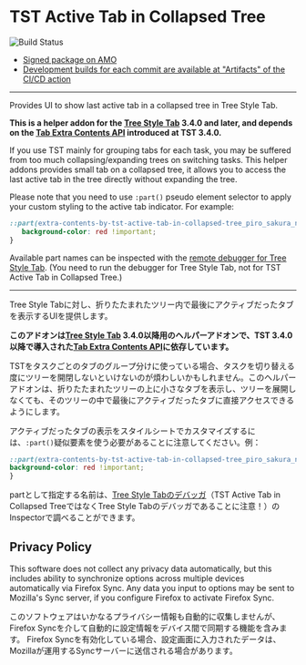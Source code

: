 # TST Active Tab in Collapsed Tree

![Build Status](https://github.com/piroor/tst-active-tab-in-collapsed-tree/actions/workflows/main.yml/badge.svg?branch=trunk)

* [Signed package on AMO](https://addons.mozilla.org/firefox/addon/tst-active-tab-in-collapsed-tr/)
* [Development builds for each commit are available at "Artifacts" of the CI/CD action](https://github.com/piroor/tst-active-tab-in-collapsed-tree/actions?query=workflow%3ACI%2FCD)

----

Provides UI to show last active tab in a collapsed tree in Tree Style Tab.

<strong>This is a helper addon for the <a href="https://addons.mozilla.org/firefox/addon/tree-style-tab/">Tree Style Tab</a> 3.4.0 and later, and depends on the <a href="https://github.com/piroor/treestyletab/wiki/Tab-Extra-Contents-API">Tab Extra Contents API</a> introduced at TST 3.4.0.</strong>

If you use TST mainly for grouping tabs for each task, you may be suffered from too much collapsing/expanding trees on switching tasks. This helper addons provides small tab on a collapsed tree, it allows you to access the last active tab in the tree directly without expanding the tree.

Please note that you need to use `:part()` pseudo element selector to apply your custom styling to the active tab indicator. For example:

```css
::part(extra-contents-by-tst-active-tab-in-collapsed-tree_piro_sakura_ne_jp tab) {
   background-color: red !important;
}
```

Available part names can be inspected with the [remote debugger for Tree Style Tab](https://github.com/piroor/treestyletab/wiki/How-to-inspect-tree-of-tabs#how-to-inspect-the-sidebar). (You need to run the debugger for Tree Style Tab, not for TST Active Tab in Collapsed Tree.)

----

Tree Style Tabに対し、折りたたまれたツリー内で最後にアクティブだったタブを表示するUIを提供します。

<strong>このアドオンは<a href="https://addons.mozilla.org/firefox/addon/tree-style-tab/">Tree Style Tab</a> 3.4.0以降用のヘルパーアドオンで、TST 3.4.0以降で導入された<a href="https://github.com/piroor/treestyletab/wiki/Tab-Extra-Contents-API">Tab Extra Contents API</a>に依存しています。</strong>

TSTをタスクごとのタブのグループ分けに使っている場合、タスクを切り替える度にツリーを開閉しないといけないのが煩わしいかもしれません。このヘルパーアドオンは、折りたたまれたツリーの上に小さなタブを表示し、ツリーを展開しなくても、そのツリーの中で最後にアクティブだったタブに直接アクセスできるようにします。

アクティブだったタブの表示をスタイルシートでカスタマイズするには、`:part()`疑似要素を使う必要があることに注意してください。例：

```css
::part(extra-contents-by-tst-active-tab-in-collapsed-tree_piro_sakura_ne_jp tab) {
background-color: red !important;
}
```

partとして指定する名前は、[Tree Style Tabのデバッガ](https://github.com/piroor/treestyletab/wiki/How-to-inspect-tree-of-tabs#how-to-inspect-the-sidebar)（TST Active Tab in Collapsed TreeではなくTree Style Tabのデバッガであることに注意！）のInspectorで調べることができます。

## Privacy Policy

This software does not collect any privacy data automatically, but this includes ability to synchronize options across multiple devices automatically via Firefox Sync.
Any data you input to options may be sent to Mozilla's Sync server, if you configure Firefox to activate Firefox Sync.

このソフトウェアはいかなるプライバシー情報も自動的に収集しませんが、Firefox Syncを介して自動的に設定情報をデバイス間で同期する機能を含みます。
Firefox Syncを有効化している場合、設定画面に入力されたデータは、Mozillaが運用するSyncサーバーに送信される場合があります。

